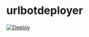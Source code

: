 # urlbotdeployer

[![Deploy](https://www.herokucdn.com/deploy/button.svg)](https://heroku.com/deploy?template=https://github.com/Quicksilver81/urlbotdeployerr)
